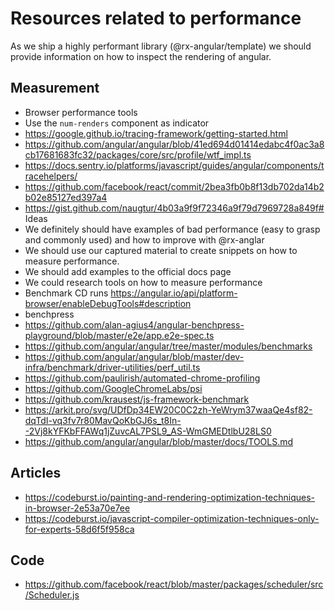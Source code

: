 # Resources related to performance

  As we ship a highly performant library (@rx-angular/template) 
  we should provide information on how to inspect the rendering of angular.

  ## Measurement
  - Browser performance tools
  - Use the `num-renders` component as indicator
  - https://google.github.io/tracing-framework/getting-started.html
  - https://github.com/angular/angular/blob/41ed694d01414edabc4f0ac3a8cb17681683fc32/packages/core/src/profile/wtf_impl.ts
  - https://docs.sentry.io/platforms/javascript/guides/angular/components/tracehelpers/
  - https://github.com/facebook/react/commit/2bea3fb0b8f13db702da14b2b02e85127ed397a4
  - https://gist.github.com/naugtur/4b03a9f9f72346a9f79d7969728a849f# Ideas
  - We definitely should have examples of bad performance (easy to grasp and commonly used) and how to improve with @rx-anglar
  - We should use our captured material to create snippets on how to measure performance.
  - We should add examples to the official docs page
  - We could research tools on how to measure performance
  - Benchmark CD runs https://angular.io/api/platform-browser/enableDebugTools#description
  - benchpress
  -  https://github.com/alan-agius4/angular-benchpress-playground/blob/master/e2e/app.e2e-spec.ts
  - https://github.com/angular/angular/tree/master/modules/benchmarks
  - https://github.com/angular/angular/blob/master/dev-infra/benchmark/driver-utilities/perf_util.ts
  - https://github.com/paulirish/automated-chrome-profiling
  - https://github.com/GoogleChromeLabs/psi
  - https://github.com/krausest/js-framework-benchmark
  - https://arkit.pro/svg/UDfDp34EW20C0C2zh-YeWrym37waaQe4sf82-dqTdI-vq3fv7r80MavQoKbGJ6s_t8In--2Vj8kYFKbFFAWq1jZuvcAL7PSL9_AS-WmGMEDtlbU28LS0
  - https://github.com/angular/angular/blob/master/docs/TOOLS.md

  ## Articles

  - https://codeburst.io/painting-and-rendering-optimization-techniques-in-browser-2e53a70e7ee
  - https://codeburst.io/javascript-compiler-optimization-techniques-only-for-experts-58d6f5f958ca

  ## Code 
  - https://github.com/facebook/react/blob/master/packages/scheduler/src/Scheduler.js
